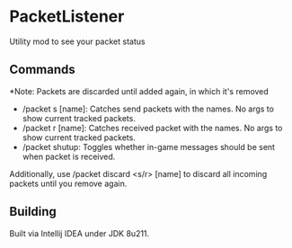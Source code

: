 # PacketListener

Utility mod to see your packet status

## Commands
*Note: Packets are discarded until added again, in which it's removed

- /packet s [name]: Catches send packets with the names. No args to show current tracked packets.
- /packet r [name]: Catches received packet with the names. No args to show current tracked packets.
- /packet shutup: Toggles whether in-game messages should be sent when packet is received.

Additionally, use /packet discard <s/r> [name] to discard all incoming packets until you remove again.

## Building

Built via Intellij IDEA under JDK 8u211.

